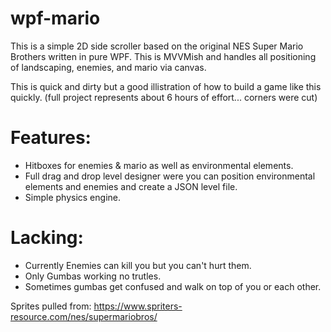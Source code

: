 # wpf-mario
This is a simple 2D side scroller based on the original NES Super Mario Brothers written in pure WPF. This is MVVMish and handles all positioning of landscaping, enemies, and mario via canvas.

This is quick and dirty but a good illistration of how to build a game like this quickly. (full project represents about 6 hours of effort... corners were cut)

# Features:
- Hitboxes for enemies & mario as well as environmental elements.
- Full drag and drop level designer were you can position environmental elements and enemies and create a JSON level file.
- Simple physics engine. 


# Lacking:
- Currently Enemies can kill you but you can't hurt them. 
- Only Gumbas working no trutles. 
- Sometimes gumbas get confused and walk on top of you or each other. 







Sprites pulled from: https://www.spriters-resource.com/nes/supermariobros/
